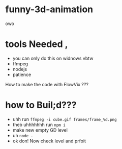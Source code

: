 # funny-3d-animation
owo

# tools Needed ,
- you can only do this on widnows vbtw
- ffmpeg
- nodejs
- patience

How to make the code with FlowVix ???

# how to Buil;d???
- uhh run `ffmpeg -i cube.gif frames/frame_%d.png`
- theb uhhhhhhh run `npm i`
- make new empty GD level
- uh `node .`
- ok don! Now check level and prfoit
